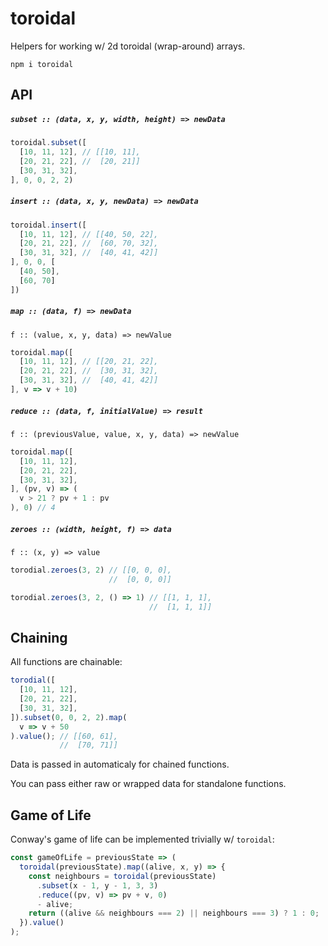 toroidal
========
Helpers for working w/ 2d toroidal (wrap-around) arrays.

`npm i toroidal`

API
---
##### `subset :: (data, x, y, width, height) => newData`

```js
toroidal.subset([
  [10, 11, 12], // [[10, 11],
  [20, 21, 22], //  [20, 21]]
  [30, 31, 32],
], 0, 0, 2, 2)
```

##### `insert :: (data, x, y, newData) => newData`

```js
toroidal.insert([
  [10, 11, 12], // [[40, 50, 22],
  [20, 21, 22], //  [60, 70, 32],
  [30, 31, 32], //  [40, 41, 42]]
], 0, 0, [
  [40, 50],
  [60, 70]
])
```

##### `map :: (data, f) => newData`

`f :: (value, x, y, data) => newValue`

```js
toroidal.map([
  [10, 11, 12], // [[20, 21, 22],
  [20, 21, 22], //  [30, 31, 32],
  [30, 31, 32], //  [40, 41, 42]]
], v => v + 10)
```

##### `reduce :: (data, f, initialValue) => result`

`f :: (previousValue, value, x, y, data) => newValue`

```js
toroidal.map([
  [10, 11, 12],
  [20, 21, 22],
  [30, 31, 32],
], (pv, v) => (
  v > 21 ? pv + 1 : pv
), 0) // 4
```

##### `zeroes :: (width, height, f) => data`

`f :: (x, y) => value`

```js
torodial.zeroes(3, 2) // [[0, 0, 0],
                      //  [0, 0, 0]]

torodial.zeroes(3, 2, () => 1) // [[1, 1, 1],
                               //  [1, 1, 1]]

```

Chaining
--------
All functions are chainable:

```js
torodial([
  [10, 11, 12],
  [20, 21, 22],
  [30, 31, 32],
]).subset(0, 0, 2, 2).map(
  v => v + 50
).value(); // [[60, 61],
           //  [70, 71]]
```

Data is passed in automaticaly for chained functions.

You can pass either raw or wrapped data for standalone functions.

Game of Life
------------
Conway's game of life can be implemented trivially w/ `toroidal`:

```js
const gameOfLife = previousState => (
  toroidal(previousState).map((alive, x, y) => {
    const neighbours = toroidal(previousState)
      .subset(x - 1, y - 1, 3, 3)
      .reduce((pv, v) => pv + v, 0)
      - alive;
    return ((alive && neighbours === 2) || neighbours === 3) ? 1 : 0;
  }).value()
);
```
